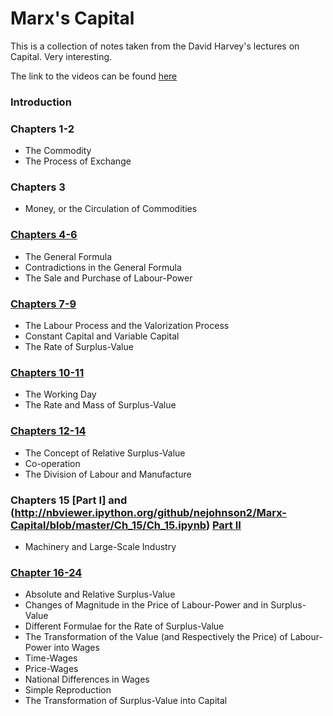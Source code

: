 # Marx's Capital

This is a collection of notes taken from the David Harvey's lectures on Capital.  Very interesting.

The link to the videos can be found [here](http://davidharvey.org/2008/07/marxs-capital-class-06/)


### Introduction

### Chapters 1-2
- The Commodity
- The Process of Exchange

### Chapters 3
- Money, or the Circulation of Commodities

### [Chapters 4-6](http://nbviewer.ipython.org/github/nejohnson2/Marx-Capital/blob/master/Ch_4-6/Ch_4-6.ipynb)
- The General Formula
- Contradictions in the General Formula
- The Sale and Purchase of Labour-Power

### [Chapters 7-9](http://nbviewer.ipython.org/github/nejohnson2/Marx-Capital/blob/master/Ch_7-9/Ch_7-9.ipynb)
- The Labour Process and the Valorization Process
- Constant Capital and Variable Capital
- The Rate of Surplus-Value

### [Chapters 10-11](http://nbviewer.ipython.org/github/nejohnson2/Marx-Capital/blob/master/Ch_10-11/Ch_10-11.ipynb)
- The Working Day
- The Rate and Mass of Surplus-Value

### [Chapters 12-14](http://nbviewer.ipython.org/github/nejohnson2/Marx-Capital/blob/master/Ch_12-14/Ch_12-14.ipynb)
- The Concept of Relative Surplus-Value
- Co-operation
- The Division of Labour and Manufacture

### Chapters 15 [Part I] and (http://nbviewer.ipython.org/github/nejohnson2/Marx-Capital/blob/master/Ch_15/Ch_15.ipynb) [Part II](http://nbviewer.ipython.org/github/nejohnson2/Marx-Capital/blob/master/Ch_15/Ch_15_part_2.ipynb)
- Machinery and Large-Scale Industry

### [Chapter 16-24](http://nbviewer.ipython.org/github/nejohnson2/Marx-Capital/blob/master/Ch_16-24/Ch_16-24.ipynb)
- Absolute and Relative Surplus-Value
- Changes of Magnitude in the Price of Labour-Power and in Surplus-Value
- Different Formulae for the Rate of Surplus-Value
- The Transformation of the Value (and Respectively the Price) of Labour-Power into Wages
- Time-Wages
- Price-Wages
- National Differences in Wages
- Simple Reproduction
- The Transformation of Surplus-Value into Capital
